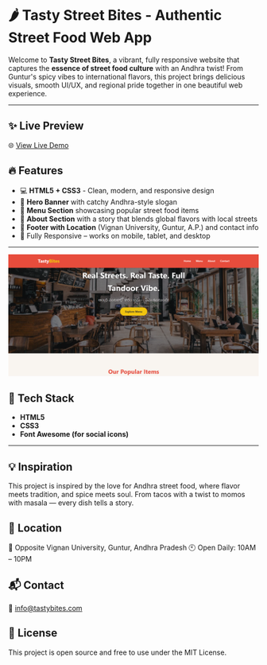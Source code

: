 # 🌶️ Tasty Street Bites - Authentic Street Food Web App

Welcome to **Tasty Street Bites**, a vibrant, fully responsive website that captures the **essence of street food culture** with an Andhra twist! From Guntur's spicy vibes to international flavors, this project brings delicious visuals, smooth UI/UX, and regional pride together in one beautiful web experience.

---
## ✨ Live Preview

🌐 [View Live Demo](https://tastybites2.netlify.app/)


## 🔥 Features

- 💻 **HTML5 + CSS3** - Clean, modern, and responsive design
- 🌇 **Hero Banner** with catchy Andhra-style slogan
- 🍲 **Menu Section** showcasing popular street food items
- 📖 **About Section** with a story that blends global flavors with local streets
- 📍 **Footer with Location** (Vignan University, Guntur, A.P.) and contact info
- 📱 Fully Responsive – works on mobile, tablet, and desktop

---
![Project Preview](https://github.com/raiYan15/Landing-page-MSD-Assignment-1-/blob/main/Rai.png?raw=true)


## 🧪 Tech Stack

- **HTML5**
- **CSS3**
- **Font Awesome (for social icons)**

---

## 💡 Inspiration
This project is inspired by the love for Andhra street food, where flavor meets tradition, and spice meets soul. From tacos with a twist to momos with masala — every dish tells a story.

## 📍 Location
📌 Opposite Vignan University,
Guntur, Andhra Pradesh
🕙 Open Daily: 10AM – 10PM

## 📬 Contact
📧 info@tastybites.com

## 📜 License
This project is open source and free to use under the MIT License.
